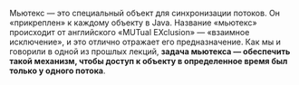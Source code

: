 Мьютекс — это специальный объект для синхронизации потоков. Он «прикреплен» к каждому объекту в Java.
Название «мьютекс» происходит от английского «MUTual EXclusion» — «взаимное исключение», и это отлично отражает его предназначение. 
Как мы и говорили в одной из прошлых лекций, **задача мьютекса — обеспечить такой механизм, чтобы доступ к объекту в определенное время был только у одного потока**.